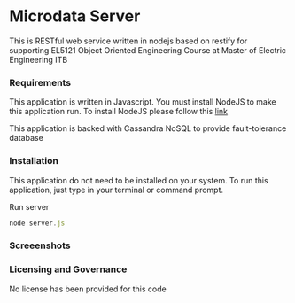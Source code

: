 # Microdata Server
This is RESTful web service written in nodejs based on restify for supporting EL5121 Object Oriented Engineering Course at Master of Electric Engineering ITB

### Requirements
This application is written in Javascript. You must install NodeJS to make this application run.
To install NodeJS please follow this <a href="https://nodejs.org/en/download/" target="_blank">link</a>

This application is backed with Cassandra NoSQL to provide fault-tolerance database

### Installation
This application do not need to be installed on your system. To run this application, just type in your terminal or command prompt.

Run server
```js
node server.js
```


### Screeenshots

### Licensing and Governance
No license has been provided for this code
